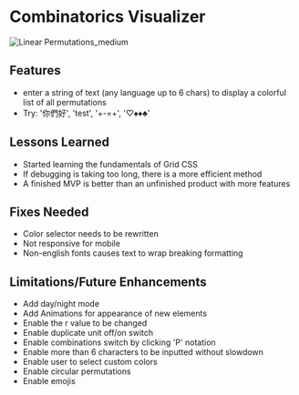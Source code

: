 # Combinatorics Visualizer

![Linear Permutations_medium](https://github.com/user-attachments/assets/fe7b0d07-078d-46f8-96e0-18bc71d9e91b)

## Features

 - enter a string of text (any language up to 6 chars) to display a colorful list of all permutations
 - Try: '你們好', 'test', '+-=+', '♡♠♦♣'

## Lessons Learned
 - Started learning the fundamentals of Grid CSS
 - If debugging is taking too long, there is a more efficient method
 - A finished MVP is better than an unfinished product with more features

## Fixes Needed
 - Color selector needs to be rewritten
 - Not responsive for mobile
 - Non-english fonts causes text to wrap breaking formatting

## Limitations/Future Enhancements
 - Add day/night mode
 - Add Animations for appearance of new elements
 - Enable the r value to be changed
 - Enable duplicate unit off/on switch
 - Enable combinations switch by clicking 'P' notation
 - Enable more than 6 characters to be inputted without slowdown
 - Enable user to select custom colors
 - Enable circular permutations
 - Enable emojis
